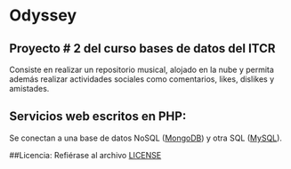 # Odyssey

## Proyecto # 2 del curso bases de datos del ITCR

  Consiste en realizar un repositorio musical, alojado en la nube y permita además realizar actividades sociales como   comentarios, likes, dislikes y amistades.

## Servicios web escritos en PHP: 

  Se conectan a una base de datos NoSQL ([MongoDB](https://www.mongodb.org/)) y otra SQL ([MySQL](https://www.mysql.com/)). 
  
##Licencia:
  Refiérase al archivo [LICENSE](https://github.com/Zyoruk/Odyssey/blob/master/LICENSE)
